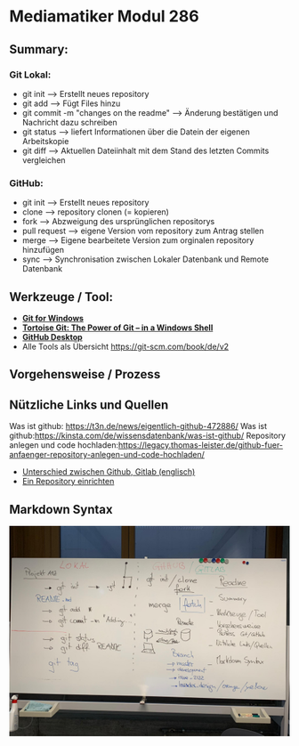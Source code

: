 # Mediamatiker Modul 286

## Summary:

### Git Lokal: 

 - git init --> Erstellt neues repository
 - git add --> Fügt Files hinzu
 - git commit -m "changes on the readme" --> Änderung bestätigen und Nachricht dazu schreiben 
 - git status --> liefert Informationen über die Datein der eigenen Arbeitskopie
 - git diff --> Aktuellen Dateiinhalt mit dem Stand des letzten Commits vergleichen
 
 ### GitHub:
 
 - git init --> Erstellt neues repository
 - clone --> repository clonen (= kopieren)
 - fork --> Abzweigung des ursprünglichen repositorys
 - pull request --> eigene Version vom repository zum Antrag stellen
 - merge --> Eigene bearbeitete Version zum orginalen repository hinzufügen
 - sync --> Synchronisation zwischen Lokaler Datenbank und Remote Datenbank
 

## Werkzeuge / Tool: 

* [**Git for Windows**](https://git-scm.com/download/win)
* [**Tortoise Git: The Power of Git – in a Windows Shell**](https://tortoisegit.org/)
* [**GitHub Desktop**](https://desktop.github.com/)
* Alle Tools als Übersicht  https://git-scm.com/book/de/v2

## Vorgehensweise / Prozess

## Nützliche Links und Quellen
Was ist github: https://t3n.de/news/eigentlich-github-472886/
Was ist github:https://kinsta.com/de/wissensdatenbank/was-ist-github/
Repository anlegen und code hochladen:https://legacy.thomas-leister.de/github-fuer-anfaenger-repository-anlegen-und-code-hochladen/

* [Unterschied zwischen Github, Gitlab (englisch)](https://usersnap.com/blog/gitlab-github/)
* [Ein Repository einrichten](https://www.atlassian.com/de/git/tutorials/setting-up-a-repository)

## Markdown Syntax


![Übersicht Wandtafel](./assets/images/wandtafel_zusammenfassung_git_github.jpeg)

